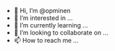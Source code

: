 - 👋 Hi, I’m @opminen
- 👀 I’m interested in ...
- 🌱 I’m currently learning ...
- 💞️ I’m looking to collaborate on ...
- 📫 How to reach me ...
